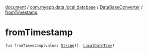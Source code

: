 [document](../../index.md) / [com.myapp.data.local.database](../index.md) / [DataBaseConverter](index.md) / [fromTimestamp](./from-timestamp.md)

# fromTimestamp

`fun fromTimestamp(value: `[`String`](https://kotlinlang.org/api/latest/jvm/stdlib/kotlin/-string/index.html)`?): `[`LocalDateTime`](https://developer.android.com/reference/java/time/LocalDateTime.html)`?`